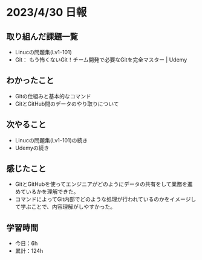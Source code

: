 # 2023/4/30 日報
## 取り組んだ課題一覧
- Linucの問題集(Lv1-101)
- Git： もう怖くないGit！チーム開発で必要なGitを完全マスター | Udemy

## わかったこと
- Gitの仕組みと基本的なコマンド
- GitとGitHub間のデータのやり取りについて

## 次やること
- Linucの問題集(Lv1-101)の続き
- Udemyの続き

## 感じたこと
- GitとGitHubを使ってエンジニアがどのようにデータの共有をして業務を進めているかを理解できた。
- コマンドによってGit内部でどのような処理が行われているのかをイメージして学ぶことで、内容理解がしやすかった。

## 学習時間
- 今日：6h
- 累計：124h
